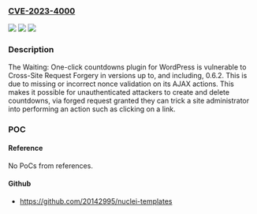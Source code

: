 ### [CVE-2023-4000](https://cve.mitre.org/cgi-bin/cvename.cgi?name=CVE-2023-4000)
![](https://img.shields.io/static/v1?label=Product&message=Waiting%3A%20One-click%20countdowns&color=blue)
![](https://img.shields.io/static/v1?label=Version&message=*%20&color=brightgreen)
![](https://img.shields.io/static/v1?label=Vulnerability&message=CWE-352%20Cross-Site%20Request%20Forgery%20(CSRF)&color=brightgreen)

### Description

The Waiting: One-click countdowns plugin for WordPress is vulnerable to Cross-Site Request Forgery in versions up to, and including, 0.6.2. This is due to missing or incorrect nonce validation on its AJAX actions. This makes it possible for unauthenticated attackers to create and delete countdowns, via forged request granted they can trick a site administrator into performing an action such as clicking on a link.

### POC

#### Reference
No PoCs from references.

#### Github
- https://github.com/20142995/nuclei-templates

